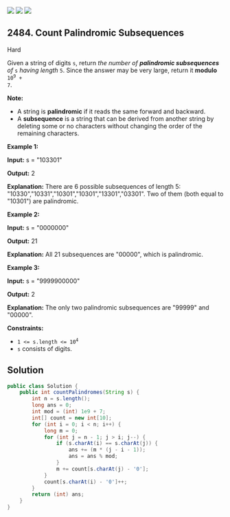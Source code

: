 [![](https://img.shields.io/github/stars/javadev/LeetCode-in-Java?label=Stars&style=flat-square)](https://github.com/javadev/LeetCode-in-Java)
[![](https://img.shields.io/github/forks/javadev/LeetCode-in-Java?label=Fork%20me%20on%20GitHub%20&style=flat-square)](https://github.com/javadev/LeetCode-in-Java/fork)
[![](https://img.shields.io/badge/-LeetCode%20in%20Kotlin-blue?style=flat-square)](https://github.com/javadev/LeetCode-in-Kotlin)

## 2484\. Count Palindromic Subsequences

Hard

Given a string of digits `s`, return _the number of **palindromic subsequences** of_ `s` _having length_ `5`. Since the answer may be very large, return it **modulo** <code>10<sup>9</sup> + 7</code>.

**Note:**

*   A string is **palindromic** if it reads the same forward and backward.
*   A **subsequence** is a string that can be derived from another string by deleting some or no characters without changing the order of the remaining characters.

**Example 1:**

**Input:** s = "103301"

**Output:** 2

**Explanation:** There are 6 possible subsequences of length 5: "10330","10331","10301","10301","13301","03301". Two of them (both equal to "10301") are palindromic.

**Example 2:**

**Input:** s = "0000000"

**Output:** 21

**Explanation:** All 21 subsequences are "00000", which is palindromic.

**Example 3:**

**Input:** s = "9999900000"

**Output:** 2

**Explanation:** The only two palindromic subsequences are "99999" and "00000".

**Constraints:**

*   <code>1 <= s.length <= 10<sup>4</sup></code>
*   `s` consists of digits.

## Solution

```java
public class Solution {
    public int countPalindromes(String s) {
        int n = s.length();
        long ans = 0;
        int mod = (int) 1e9 + 7;
        int[] count = new int[10];
        for (int i = 0; i < n; i++) {
            long m = 0;
            for (int j = n - 1; j > i; j--) {
                if (s.charAt(i) == s.charAt(j)) {
                    ans += (m * (j - i - 1));
                    ans = ans % mod;
                }
                m += count[s.charAt(j) - '0'];
            }
            count[s.charAt(i) - '0']++;
        }
        return (int) ans;
    }
}
```